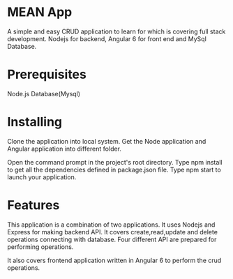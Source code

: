 # MEAN App

A simple and easy CRUD application to learn for which is covering full stack development. Nodejs for backend, Angular 6 for front end and MySql Database. 

# Prerequisites

 Node.js
 Database(Mysql)
 
# Installing

Clone the application into local system. Get the Node application and Angular application into different folder.

Open the command prompt in the project's root directory.
Type npm install to get all the dependencies defined in package.json file.
Type npm start to launch your application.

# Features

This application is a combination of two applications. It uses Nodejs and Express for making backend API. It covers create,read,update and delete operations connecting with database. Four different API are prepared for performing operations.

It also covers frontend application written in Angular 6 to perform the crud operations.
